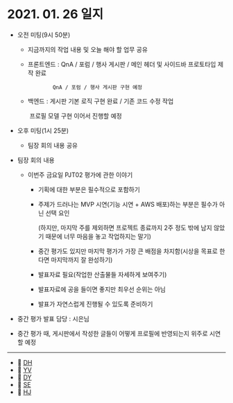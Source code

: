 # 2021. 01. 26 일지

- 오전 미팅(9시 50분)

  - 지금까지의  작업 내용 및 오늘 해야 할 업무 공유

  - 프론트엔드 : QnA / 포럼 / 행사 게시판 / 메인 헤더 및 사이드바 프로토타입 제작 완료

     			QnA / 포럼 / 행사 게시판 구현 예정

  - 백엔드 : 게시판 기본 로직 구현 완료 / 기존 코드 수정 작업

    ​	  프로필 모델 구현 이어서 진행할 예정

- 오후 미팅(1시 25분)

  - 팀장 회의 내용 공유

- 팀장 회의 내용

  - 이번주 금요일 PJT02 평가에 관한 이야기

    - 기획에 대한 부분은 필수적으로 포함하기

    - 주제가 드러나는  MVP 시연(기능 시연 + AWS 배포)하는 부분은 필수가 아닌 선택 요인

      (하지만, 마지막 주를 제외하면 프로젝트 종료까지 2주 정도 밖에 남지 않았기 때문에 너무 마음을 놓고 작업하지는 말기)

    - 중간 평가도 있지만 마지막 평가가 가장 큰 배점을 차지함(시상을 목표로 한다면 마지막까지 잘 완성하기)

    - 발표자료 필요(작업한 산출물들 자세하게 보여주기)

    - 발표자료에 공을 들이면 좋지만 최우선 순위는 아님

    - 발표가 자연스럽게 진행될 수 있도록 준비하기

- 중간 평가 발표 담당 : 시은님

- 중간 평가 때, 게시판에서 작성한 글들이 어떻게 프로필에 반영되는지 위주로 시연할 예정

-----

* 🍟 [DH](./DH/20210126.md)
* 🍔 [YV](./YV/20210126.md)
* 🌭 [DY](./DY/20210126.md)
* 🍳 [SE](./SE/20210126.md)
* 🧀 [HJ](./HJ/20210126.md)